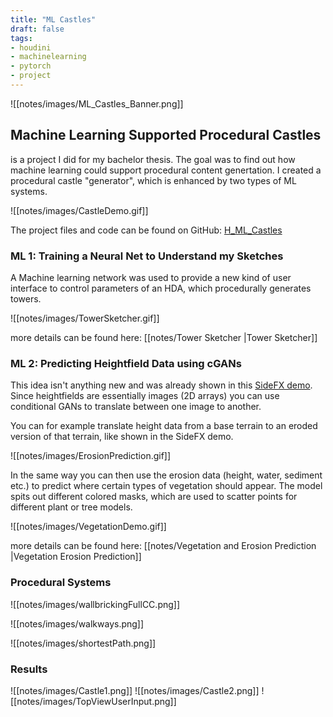 ```yaml
---
title: "ML Castles"
draft: false
tags:
- houdini
- machinelearning
- pytorch
- project
---
```


![[notes/images/ML_Castles_Banner.png]]

## Machine Learning Supported Procedural Castles
is a project I did for my bachelor thesis. The goal was to find out how machine learning could support procedural content genertation.
I created a procedural castle "generator", which is enhanced by two types of ML systems.

![[notes/images/CastleDemo.gif]]

The project files and code can be found on GitHub: [H_ML_Castles](https://github.com/jakobringler/H_ML_Castles)

### ML 1: Training a Neural Net to Understand my Sketches

A Machine learning network was used to provide a new kind of user interface to control parameters of an HDA, which procedurally generates towers.

![[notes/images/TowerSketcher.gif]]

more details can be found here: [[notes/Tower Sketcher |Tower Sketcher]]

### ML 2: Predicting Heightfield Data using cGANs

This idea isn't anything new and was already shown in this [SideFX demo](https://www.sidefx.com/tutorials/machine-learning-data-preparation/). Since heightfields are essentially images (2D arrays) you can use conditional GANs to translate between one image to another.

You can for example translate height data from a base terrain to an eroded version of that terrain, like shown in the SideFX demo.

![[notes/images/ErosionPrediction.gif]]

In the same way you can then use the erosion data (height, water, sediment etc.) to predict where certain types of vegetation should appear. The model spits out different colored masks, which are used to scatter points for different plant or tree models.

![[notes/images/VegetationDemo.gif]]

more details can be found here: [[notes/Vegetation and Erosion Prediction |Vegetation Erosion Prediction]]

### Procedural Systems
![[notes/images/wallbrickingFullCC.png]]


![[notes/images/walkways.png]]

![[notes/images/shortestPath.png]]
### Results

![[notes/images/Castle1.png]]
![[notes/images/Castle2.png]]
![[notes/images/TopViewUserInput.png]]